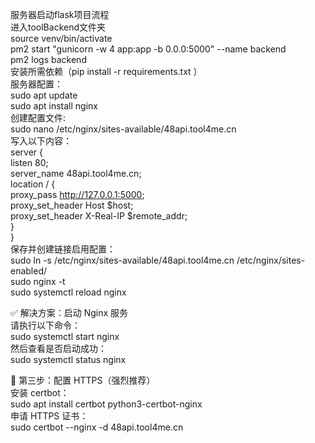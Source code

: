 服务器启动flask项目流程 <br>
进入toolBackend文件夹 <br>
source venv/bin/activate <br>
pm2 start "gunicorn -w 4 app:app -b 0.0.0:5000" --name backend <br>
pm2 logs backend <br>
安装所需依赖（pip install -r requirements.txt ） <br>
服务器配置： <br>
sudo apt update <br>
sudo apt install nginx <br>
创建配置文件: <br>
sudo nano /etc/nginx/sites-available/48api.tool4me.cn <br>
写入以下内容： <br>
server { <br>
    listen 80; <br>
    server_name 48api.tool4me.cn; <br>
    location / { <br>
        proxy_pass http://127.0.0.1:5000; <br>
        proxy_set_header Host $host; <br>
        proxy_set_header X-Real-IP $remote_addr; <br>
    } <br>
} <br>
保存并创建链接启用配置： <br>
sudo ln -s /etc/nginx/sites-available/48api.tool4me.cn /etc/nginx/sites-enabled/ <br>
sudo nginx -t <br>
sudo systemctl reload nginx <br>

✅ 解决方案：启动 Nginx 服务 <br>
请执行以下命令： <br>
sudo systemctl start nginx <br>
然后查看是否启动成功： <br>
sudo systemctl status nginx <br>

🧩 第三步：配置 HTTPS（强烈推荐） <br>
安装 certbot： <br>
sudo apt install certbot python3-certbot-nginx <br>
申请 HTTPS 证书： <br>
sudo certbot --nginx -d 48api.tool4me.cn <br>




